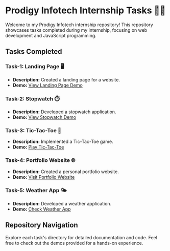 # Prodigy Infotech Internship Tasks 🌟💼

Welcome to my Prodigy Infotech internship repository! This repository showcases tasks completed during my internship, focusing on web development and JavaScript programming.

## Tasks Completed

### Task-1: Landing Page 🖥️

- **Description:** Created a landing page for a website.
- **Demo:** [View Landing Page Demo](https://adventure-atls.netlify.app/)

### Task-2: Stopwatch ⏱️

- **Description:** Developed a stopwatch application.
- **Demo:** [View Stopwatch Demo](https://stopwatch-x.netlify.app/)

### Task-3: Tic-Tac-Toe 🎲

- **Description:** Implemented a Tic-Tac-Toe game.
- **Demo:** [Play Tic-Tac-Toe](https://leacture-timepass.netlify.app/)

### Task-4: Portfolio Website 🌐

- **Description:** Created a personal portfolio website.
- **Demo:** [Visit Portfolio Website](https://harshil-tandel.netlify.app/)

### Task-5: Weather App 🌤️

- **Description:** Developed a weather application.
- **Demo:** [Check Weather App](./Task-5_Weather_App/)

## Repository Navigation

Explore each task's directory for detailed documentation and code. Feel free to check out the demos provided for a hands-on experience.

